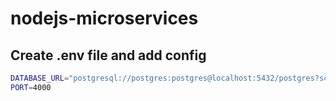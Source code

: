 # nodejs-microservices

## Create .env file and add config
```sh
DATABASE_URL="postgresql://postgres:postgres@localhost:5432/postgres?schema=public"
PORT=4000
